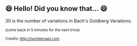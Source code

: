 ## 😄 Hello! Did you know that... 😄
30 is the number of variations in Bach's Goldberg Variations.

<sup>(come back in 5 minutes for the next trivia)</sup>


<sup>Credits: http://numbersapi.com</sup>
